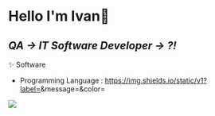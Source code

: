# Hello I'm Ivan👋

## _QA -> IT Software Developer -> ?!_

✨ Software
- Programming Language : https://img.shields.io/static/v1?label=<LABEL>&message=<JavaScript>&color=<COLOR>
<img src="https://img.shields.io/badge/JavaScript-#F7DF1E?style=for-the-badge&logo=javascript.svg&logoColor=black">
<!--
**IvaninITworld/IvaninITworld** is a ✨ _special_ ✨ repository because its `README.md` (this file) appears on your GitHub profile.

Here are some ideas to get you started:

- 🔭 I’m currently working on ...
- 🌱 I’m currently learning ...
- 👯 I’m looking to collaborate on ...
- 🤔 I’m looking for help with ...
- 💬 Ask me about ...
- 📫 How to reach me: ...
- 😄 Pronouns: ...
- ⚡ Fun fact: ...
-->

